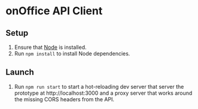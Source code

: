 # onOffice API Client

## Setup

1. Ensure that [Node](https://nodejs.org/en/) is installed.
2. Run `npm install` to install Node dependencies.

## Launch

1. Run `npm run start` to start a hot-reloading dev server that server the prototype at http://localhost:3000 and a proxy server that works around the missing CORS headers from the API.